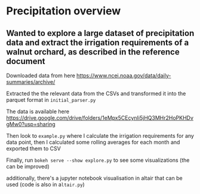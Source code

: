 # Precipitation overview

## Wanted to explore a large dataset of precipitation data and extract the irrigation requirements of a walnut orchard, as described in the reference document

Downloaded data from here https://www.ncei.noaa.gov/data/daily-summaries/archive/

Extracted the the relevant data from the CSVs and transformed it into the parquet format in `initial_parser.py`

The data is available here https://drive.google.com/drive/folders/1eMpx5CEcynIi5jHQ3MHr2HoPKHDvgMw0?usp=sharing

Then look to `example.py` where I calculate the irrigation requirements for any data point, then I calculated some rolling averages for each month and exported them to CSV

Finally, run `bokeh serve --show explore.py` to see some visualizations (the can be improved)

additionally, there's a jupyter notebook visualisation in altair that can be used (code is also in a`ltair.py`)
